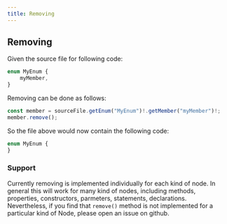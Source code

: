 ```yaml
---
title: Removing
---
```


## Removing

Given the source file for following code:

```ts
enum MyEnum {
    myMember,
}
```

Removing can be done as follows:

```ts
const member = sourceFile.getEnum("MyEnum")!.getMember("myMember")!;
member.remove();
```

So the file above would now contain the following code:

```ts
enum MyEnum {
}
```

### Support

Currently removing is implemented individually for each kind of node. In general this will work for many kind of nodes, including methods, properties, constructors, parmeters, statements, declarations. Nevertheless, if you find that `remove()` method is not implemented for a particular kind of Node, please open an issue on github.
